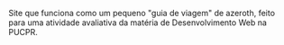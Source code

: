 Site que funciona como um pequeno "guia de viagem" de azeroth, feito para uma atividade avaliativa da matéria de Desenvolvimento Web na PUCPR.
